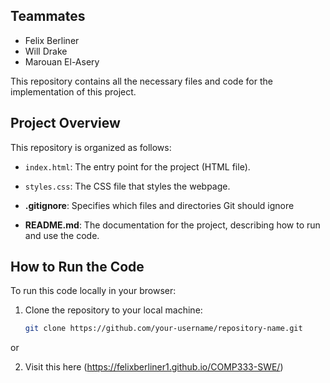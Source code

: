 
## Teammates

- Felix Berliner
- Will Drake
- Marouan El-Asery

 This repository contains all the necessary files and code for the implementation of this project.

## Project Overview

This repository is organized as follows:

  - `index.html`: The entry point for the project (HTML file).
  - `styles.css`: The CSS file that styles the webpage.
  
- **.gitignore**: Specifies which files and directories Git should ignore
  
- **README.md**: The documentation for the project, describing how to run and use the code.

## How to Run the Code

To run this code locally in your browser:

1. Clone the repository to your local machine:
   ```bash
   git clone https://github.com/your-username/repository-name.git
   
or

2. Visit this here (https://felixberliner1.github.io/COMP333-SWE/)
